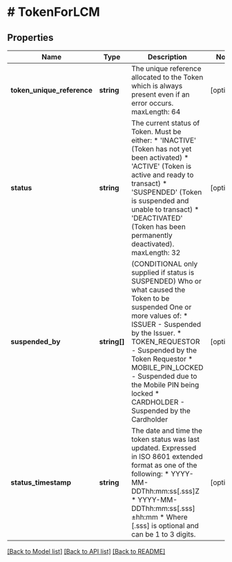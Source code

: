 # # TokenForLCM

## Properties

Name | Type | Description | Notes
------------ | ------------- | ------------- | -------------
**token_unique_reference** | **string** | The unique reference allocated to the Token which is always present even if an error occurs. maxLength: 64 | [optional]
**status** | **string** | The current status of Token. Must be either:  * &#39;INACTIVE&#39; (Token has not yet been activated)  * &#39;ACTIVE&#39; (Token is active and ready to transact)  * &#39;SUSPENDED&#39; (Token is suspended and unable to transact)  * &#39;DEACTIVATED&#39; (Token has been permanently deactivated). maxLength: 32 | [optional]
**suspended_by** | **string[]** | (CONDITIONAL only supplied if status is SUSPENDED) Who or what caused the Token to be suspended One or more values of:    * ISSUER - Suspended by the Issuer.    * TOKEN_REQUESTOR - Suspended by the Token Requestor    * MOBILE_PIN_LOCKED - Suspended due to the Mobile PIN being locked    * CARDHOLDER - Suspended by the Cardholder | [optional]
**status_timestamp** | **string** | The date and time the token status was last updated. Expressed in ISO 8601 extended format as one of the following:    * YYYY-MM-DDThh:mm:ss[.sss]Z    * YYYY-MM-DDThh:mm:ss[.sss]±hh:mm    * Where [.sss] is optional and can be 1 to 3 digits. | [optional]

[[Back to Model list]](../../README.md#models) [[Back to API list]](../../README.md#endpoints) [[Back to README]](../../README.md)
